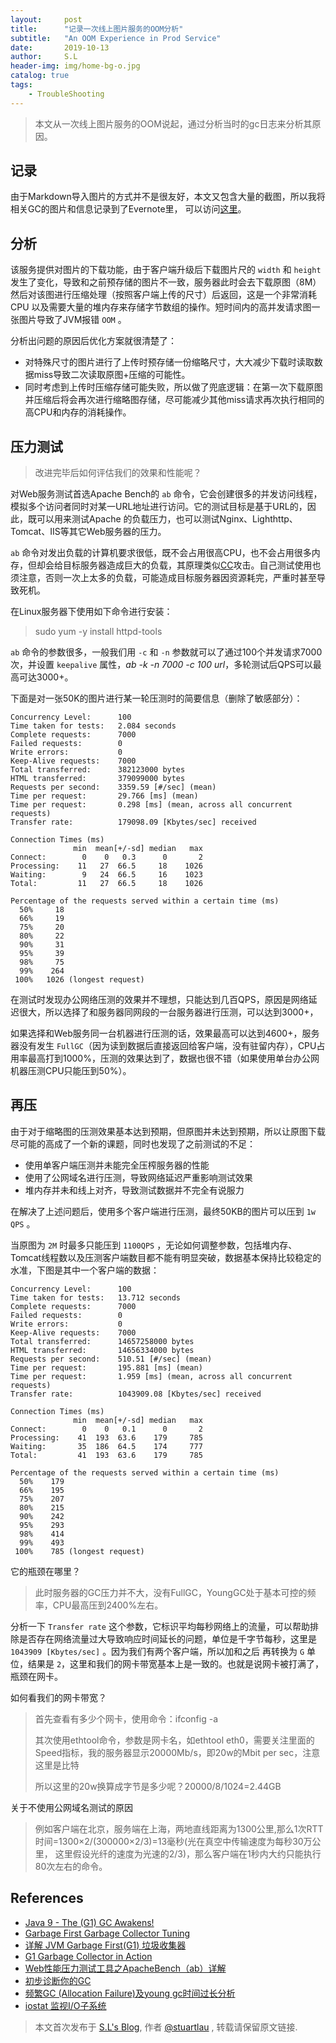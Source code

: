 ```yaml
---
layout:     post
title:      "记录一次线上图片服务的OOM分析"
subtitle:   "An OOM Experience in Prod Service"
date:       2019-10-13
author:     S.L
header-img: img/home-bg-o.jpg
catalog: true
tags:
    - TroubleShooting
---
```

    
> 本文从一次线上图片服务的OOM说起，通过分析当时的gc日志来分析其原因。

## 记录
由于Markdown导入图片的方式并不是很友好，本文又包含大量的截图，所以我将相关GC的图片和信息记录到了Evernote里，
可以访问[这里](https://www.evernote.com/shard/s237/client/snv?noteGuid=2b5943e4-1dee-4f81-9955-3d6aa578288d&noteKey=098cb4271bd494d3&sn=https%3A%2F%2Fwww.evernote.com%2Fshard%2Fs237%2Fsh%2F2b5943e4-1dee-4f81-9955-3d6aa578288d%2F098cb4271bd494d3&title=%25E8%25AE%25B0%25E5%25BD%2595%25E4%25B8%2580%25E6%25AC%25A1%25E7%25BA%25BF%25E4%25B8%258A%25E5%259B%25BE%25E7%2589%2587%25E6%259C%258D%25E5%258A%25A1%25E7%259A%2584OOM%25E5%2588%2586%25E6%259E%2590)。

## 分析
该服务提供对图片的下载功能，由于客户端升级后下载图片尺的 `width` 
和 `height` 发生了变化，导致和之前预存储的图片不一致，服务器此时会去下载原图（8M）然后对该图进行压缩处理（按照客户端上传的尺寸）后返回，这是一个非常消耗CPU
以及需要大量的堆内存来存储字节数组的操作。短时间内的高并发请求图一张图片导致了JVM报错 `OOM` 。

分析出问题的原因后优化方案就很清楚了：
- 对特殊尺寸的图片进行了上传时预存储一份缩略尺寸，大大减少下载时读取数据miss导致二次读取原图+压缩的可能性。
- 同时考虑到上传时压缩存储可能失败，所以做了兜底逻辑：在第一次下载原图并压缩后将会再次进行缩略图存储，尽可能减少其他miss请求再次执行相同的高CPU和内存的消耗操作。

## 压力测试
> 改进完毕后如何评估我们的效果和性能呢？

对Web服务测试首选Apache Bench的 `ab` 命令，它会创建很多的并发访问线程，模拟多个访问者同时对某一URL地址进行访问。它的测试目标是基于URL的，因此，既可以用来测试Apache
的负载压力，也可以测试Nginx、Lighthttp、Tomcat、IIS等其它Web服务器的压力。

`ab` 命令对发出负载的计算机要求很低，既不会占用很高CPU，也不会占用很多内存，但却会给目标服务器造成巨大的负载，其原理类似[CC](https://baike.baidu.com/item/CC%E6%94%BB%E5%87%BB)攻击。自己测试使用也须注意，否则一次上太多的负载，可能造成目标服务器因资源耗完，严重时甚至导致死机。

在Linux服务器下使用如下命令进行安装：
> sudo yum -y install httpd-tools

`ab` 命令的参数很多，一般我们用 `-c` 和 `-n` 参数就可以了通过100个并发请求7000次，并设置 `keepalive` 属性，*ab -k -n 7000 -c 100 
url*，多轮测试后QPS可以最高可达3000+。

下面是对一张50K的图片进行某一轮压测时的简要信息（删除了敏感部分）：
```
Concurrency Level:      100
Time taken for tests:   2.084 seconds
Complete requests:      7000
Failed requests:        0
Write errors:           0
Keep-Alive requests:    7000
Total transferred:      382123000 bytes
HTML transferred:       379099000 bytes
Requests per second:    3359.59 [#/sec] (mean)
Time per request:       29.766 [ms] (mean)
Time per request:       0.298 [ms] (mean, across all concurrent requests)
Transfer rate:          179098.09 [Kbytes/sec] received

Connection Times (ms)
              min  mean[+/-sd] median   max
Connect:        0    0   0.3      0       2
Processing:    11   27  66.5     18    1026
Waiting:        9   24  66.5     16    1023
Total:         11   27  66.5     18    1026

Percentage of the requests served within a certain time (ms)
  50%     18
  66%     19
  75%     20
  80%     22
  90%     31
  95%     39
  98%     75
  99%    264
 100%   1026 (longest request)
```
在测试时发现办公网络压测的效果并不理想，只能达到几百QPS，原因是网络延迟很大，所以选择了和服务器同网段的一台服务器进行压测，可以达到3000+，

如果选择和Web服务同一台机器进行压测的话，效果最高可以达到4600+，服务器没有发生 
`FullGC`（因为读到数据后直接返回给客户端，没有驻留内存），CPU占用率最高打到1000%，压测的效果达到了，数据也很不错（如果使用单台办公网机器压测CPU只能压到50%）。

## 再压
由于对于缩略图的压测效果基本达到预期，但原图并未达到预期，所以让原图下载尽可能的高成了一个新的课题，同时也发现了之前测试的不足：
- 使用单客户端压测并未能完全压榨服务器的性能
- 使用了公网域名进行压测，导致网络延迟严重影响测试效果
- 堆内存并未和线上对齐，导致测试数据并不完全有说服力

在解决了上述问题后，使用多个客户端进行压测，最终50KB的图片可以压到 `1w QPS` 。

当原图为 `2M` 时最多只能压到 `1100QPS` ，无论如何调整参数，包括堆内存、Tomcat线程数以及压测客户端数目都不能有明显突破，数据基本保持比较稳定的水准，下图是其中一个客户端的数据：
```
Concurrency Level:      100
Time taken for tests:   13.712 seconds
Complete requests:      7000
Failed requests:        0
Write errors:           0
Keep-Alive requests:    7000
Total transferred:      14657258000 bytes
HTML transferred:       14656334000 bytes
Requests per second:    510.51 [#/sec] (mean)
Time per request:       195.881 [ms] (mean)
Time per request:       1.959 [ms] (mean, across all concurrent requests)
Transfer rate:          1043909.08 [Kbytes/sec] received

Connection Times (ms)
              min  mean[+/-sd] median   max
Connect:        0    0   0.1      0       2
Processing:    41  193  63.6    179     785
Waiting:       35  186  64.5    174     777
Total:         41  193  63.6    179     785

Percentage of the requests served within a certain time (ms)
  50%    179
  66%    195
  75%    207
  80%    215
  90%    242
  95%    293
  98%    414
  99%    493
 100%    785 (longest request)
```

它的瓶颈在哪里？

> 此时服务器的GC压力并不大，没有FullGC，YoungGC处于基本可控的频率，CPU最高压到2400%左右。

分析一下 `Transfer rate` 这个参数，它标识平均每秒网络上的流量，可以帮助排除是否存在网络流量过大导致响应时间延长的问题，单位是千字节每秒，这里是 `1043909 [Kbytes/sec]` 。因为我们有两个客户端，所以加和之后
再转换为 `G` 单位，结果是 `2`，这里和我们的网卡带宽基本上是一致的。也就是说网卡被打满了，瓶颈在网卡。

如何看我们的网卡带宽？
> 首先查看有多少个网卡，使用命令：ifconfig -a
>
> 其次使用ethtool命令，参数是网卡名，如ethtool eth0，需要关注里面的Speed指标，我的服务器显示20000Mb/s，即20w的Mbit per sec，注意这里是比特
>
> 所以这里的20w换算成字节是多少呢？20000/8/1024=2.44GB

关于不使用公网域名测试的原因
> 例如客户端在北京，服务端在上海，两地直线距离为1300公里,那么1次RTT时间=1300×2/(300000×2/3)=13毫秒(光在真空中传输速度为每秒30万公里，
这里假设光纤的速度为光速的2/3)，那么客户端在1秒内大约只能执行80次左右的命令。

## References
- [Java 9 - The (G1) GC Awakens!](https://www.infoq.com/presentations/g1-jdk-9/)
- [Garbage First Garbage Collector Tuning](https://www.oracle.com/technetwork/articles/java/g1gc-1984535.html)
- [详解 JVM Garbage First(G1) 垃圾收集器](https://blog.csdn.net/coderlius/article/details/79272773)
- [G1 Garbage Collector in Action](https://plumbr.io/blog/garbage-collection/g1-garbage-collector-in-action)
- [Web性能压力测试工具之ApacheBench（ab）详解](http://www.ha97.com/4617.html)
- [初步诊断你的GC](http://www.jiangxinlingdu.com/jvm/2018/05/03/diagnosis.html)
- [频繁GC (Allocation Failure)及young gc时间过长分析](https://juejin.im/post/5a9b811a6fb9a028e46e1c88)
- [iostat 监视I/O子系统](https://linuxtools-rst.readthedocs.io/zh_CN/latest/tool/iostat.html)


> 本文首次发布于 [S.L's Blog](http://elsef.com), 作者 [@stuartlau](http://github.com/stuartlau) ,
转载请保留原文链接.
